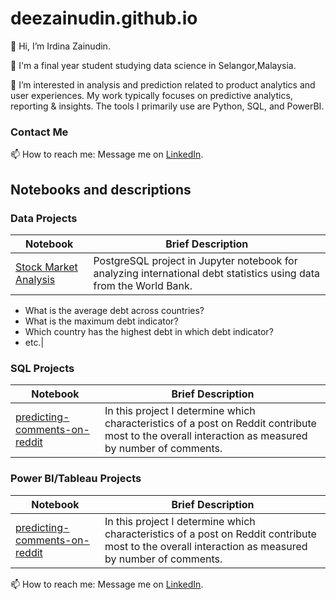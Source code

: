 # deezainudin.github.io

👋 Hi, I’m Irdina Zainudin.

💼 I'm a final year student studying data science in Selangor,Malaysia.

👀 I’m interested in analysis and prediction related to product analytics and user experiences. My work typically focuses on predictive analytics, reporting & insights. The tools I primarily use are Python, SQL, and PowerBI.

### Contact Me

📫 How to reach me: Message me on [LinkedIn](https://www.linkedin.com/in/irdinazainudin09/).


## Notebooks and descriptions
### Data Projects
| Notebook | Brief Description |
|--------------------------------------------------------------------------------------------------------------|-------------------------------------------------------------------------------------------------------------------------------------------------------------------|
|[Stock Market Analysis](https://github.com/deezainudin/stock-market-analysis) | PostgreSQL project in Jupyter notebook for analyzing international debt statistics using data from the World Bank.  
  - What is the average debt across countries?
  - What is the maximum debt indicator?
  - Which country has the highest debt in which debt indicator?
  - etc.|

### SQL Projects
| Notebook | Brief Description |
|--------------------------------------------------------------------------------------------------------------|-------------------------------------------------------------------------------------------------------------------------------------------------------------------|
|[predicting-comments-on-reddit](http://nbviewer.jupyter.org/github/marcotav/deep-learning/blob/master/painters-identification/notebooks/capstone-models-final-model-building.ipynb) | In this project I determine which characteristics of a post on Reddit contribute most to the overall interaction as measured by number of comments.|

### Power BI/Tableau Projects
| Notebook | Brief Description |
|--------------------------------------------------------------------------------------------------------------|-------------------------------------------------------------------------------------------------------------------------------------------------------------------|
|[predicting-comments-on-reddit](http://nbviewer.jupyter.org/github/marcotav/deep-learning/blob/master/painters-identification/notebooks/capstone-models-final-model-building.ipynb) | In this project I determine which characteristics of a post on Reddit contribute most to the overall interaction as measured by number of comments.|

📫 How to reach me: Message me on [LinkedIn](https://www.linkedin.com/in/irdinazainudin09/).
